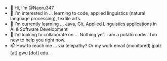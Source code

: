 - 👋 Hi, I’m @Naoru347
- 👀 I’m interested in ... learning to code, applied linguistics (natural language processing), textile arts.
- 🌱 I’m currently learning ... Java, Git, Applied Linguistics applications in AI & Software Development
- 💞️ I’m looking to collaborate on ... Nothing yet. I am a potato coder. Too new to help you right now.
- 📫 How to reach me ... via telepathy? Or my work email (monitored) jpaiz [at] gwu [dot] edu.

<!---
Naoru347/Naoru347 is a ✨ special ✨ repository because its `README.md` (this file) appears on your GitHub profile.
You can click the Preview link to take a look at your changes.
--->
